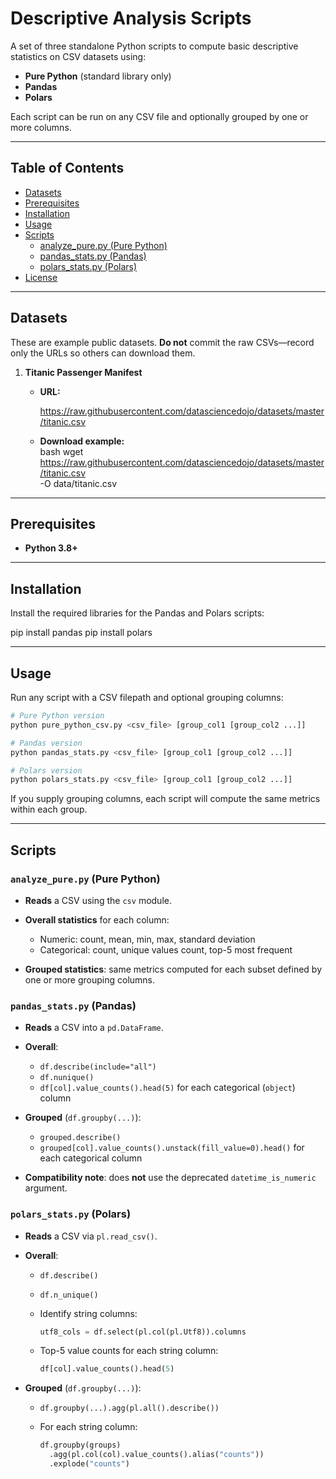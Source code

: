 
# Descriptive Analysis Scripts

A set of three standalone Python scripts to compute basic descriptive statistics on CSV datasets using:

- **Pure Python** (standard library only)  
- **Pandas**  
- **Polars**

Each script can be run on any CSV file and optionally grouped by one or more columns.

---

## Table of Contents

- [Datasets](#datasets)  
- [Prerequisites](#prerequisites)  
- [Installation](#installation)  
- [Usage](#usage)  
- [Scripts](#scripts)  
  - [analyze_pure.py (Pure Python)](#analyze_purepy-pure-python)  
  - [pandas_stats.py (Pandas)](#pandas_statspy-pandas)  
  - [polars_stats.py (Polars)](#polars_statspy-polars)  
- [License](#license)  

---

## Datasets

These are example public datasets. **Do not** commit the raw CSVs—record only the URLs so others can download them.

1. **Titanic Passenger Manifest**  
   - **URL:**  

     https://raw.githubusercontent.com/datasciencedojo/datasets/master/titanic.csv
  
   - **Download example:**  
bash
     wget https://raw.githubusercontent.com/datasciencedojo/datasets/master/titanic.csv \
          -O data/titanic.csv


---

## Prerequisites

- **Python 3.8+**

---

## Installation

Install the required libraries for the Pandas and Polars scripts:


pip install pandas
pip install polars


---

## Usage

Run any script with a CSV filepath and optional grouping columns:

```bash
# Pure Python version
python pure_python_csv.py <csv_file> [group_col1 [group_col2 ...]]

# Pandas version
python pandas_stats.py <csv_file> [group_col1 [group_col2 ...]]

# Polars version
python polars_stats.py <csv_file> [group_col1 [group_col2 ...]]
```

If you supply grouping columns, each script will compute the same metrics within each group.

---

## Scripts

### `analyze_pure.py` (Pure Python)

* **Reads** a CSV using the `csv` module.
* **Overall statistics** for each column:

  * Numeric: count, mean, min, max, standard deviation
  * Categorical: count, unique values count, top-5 most frequent
* **Grouped statistics**: same metrics computed for each subset defined by one or more grouping columns.

### `pandas_stats.py` (Pandas)

* **Reads** a CSV into a `pd.DataFrame`.
* **Overall**:

  * `df.describe(include="all")`
  * `df.nunique()`
  * `df[col].value_counts().head(5)` for each categorical (`object`) column
* **Grouped** (`df.groupby(...)`):

  * `grouped.describe()`
  * `grouped[col].value_counts().unstack(fill_value=0).head()` for each categorical column
* **Compatibility note**: does **not** use the deprecated `datetime_is_numeric` argument.

### `polars_stats.py` (Polars)

* **Reads** a CSV via `pl.read_csv()`.
* **Overall**:

  * `df.describe()`
  * `df.n_unique()`
  * Identify string columns:

    ```python
    utf8_cols = df.select(pl.col(pl.Utf8)).columns
    ```
  * Top-5 value counts for each string column:

    ```python
    df[col].value_counts().head(5)
    ```
* **Grouped** (`df.groupby(...)`):

  * `df.groupby(...).agg(pl.all().describe())`
  * For each string column:

    ```python
    df.groupby(groups)
      .agg(pl.col(col).value_counts().alias("counts"))
      .explode("counts")
    ```


